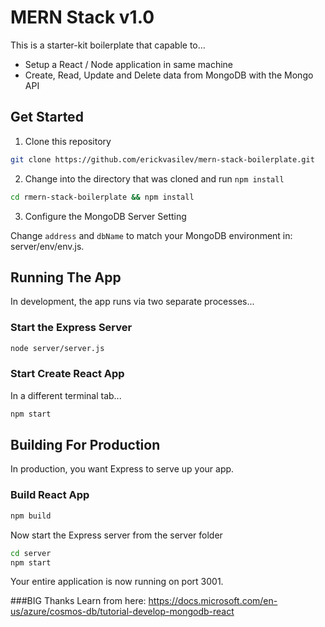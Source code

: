 # MERN Stack v1.0

This is a starter-kit boilerplate that capable to...

* Setup a React / Node application in same machine
* Create, Read, Update and Delete data from MongoDB with the Mongo API

## Get Started

1. Clone this repository

```bash
git clone https://github.com/erickvasilev/mern-stack-boilerplate.git
```

2. Change into the directory that was cloned and run `npm install`

```bash
cd rmern-stack-boilerplate && npm install
```

3. Configure the MongoDB Server Setting

Change  `address` and `dbName` to match your MongoDB environment in: server/env/env.js.


## Running The App

In development, the app runs via two separate processes...

### Start the Express Server

```bash
node server/server.js
```

### Start Create React App

In a different terminal tab...

```bash
npm start
```

## Building For Production

In production, you want Express to serve up your app.

### Build React App

```bash
npm build
```

Now start the Express server from the server folder

```bash
cd server
npm start
```

Your entire application is now running on port 3001.

###BIG Thanks
Learn from here: https://docs.microsoft.com/en-us/azure/cosmos-db/tutorial-develop-mongodb-react
